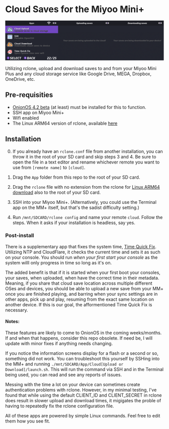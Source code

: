 # Cloud Saves for the Miyoo Mini+

![Main Apps UI](https://github.com/hotcereal/files/blob/main/Unknown-3.png?raw=true)

Utilizing rclone, upload and download saves to and from your Miyoo Mini Plus and any cloud storage service like Google Drive, MEGA, Dropbox, OneDrive, etc.

## Pre-requisities
- [OnionOS 4.2 beta](https://github.com/OnionUI/Onion/releases/tag/dev-v4.2.0-beta) (at least) must be installed for this to function.
- SSH app on Miyoo Mini+
- Wifi enabled
- The Linux ARM64 version of rclone, available [here](https://downloads.rclone.org/v1.66.0/rclone-v1.66.0-linux-arm64.zip)

## Installation

0. If you already have an `rclone.conf` file from another installation, you can throw it in the root of your SD card and skip steps 3 and 4. Be sure to open the file in a text editor and rename whichever remote you want to use from `[remote name]` to `[cloud]`.

1. Drag the `App` folder from this repo to the root of your SD card.
2. Drag the `rclone` file with no extension from the rclone for [Linux ARM64 download](https://downloads.rclone.org/v1.66.0/rclone-v1.66.0-linux-arm64.zip) also to the root of your SD card.
3. SSH into your Miyoo Mini+. (Alternatively, you could use the Terminal app on the MM+ itself, but that's the sadist difficulty setting.)
4. Run `/mnt/SDCARD/rclone config` and name your remote `cloud`. Follow the steps. When it asks if your installation is headless, say yes. 

### Post-install

There is a supplementary app that fixes the system time, [Time Quick Fix](https://github.com/hotcereal/time-quick-fix). Utilizing NTP and CloudFlare, it checks the current time and sets it as such on your console. You should run *when your first start your console* as the system willl only progress in time so long as it's on. 

The added benefit is that if it is started when your first boot your consoles, your saves, when uploaded, when have the correct time in their metadata. Meaning, if you share that cloud save location across multiple different OSes and devices, you should be able to upload a new save from your MM+ once you are finished playing, and barring when your sync settings are in other apps, pick up and play, resuming from the exact same location on another device. If this is our goal, the afformentioned Time Quick Fix is necessary. 

#### Notes:
These features are likely to come to OnionOS in the coming weeks/months. If and when that happens, consider this repo obsolete. If need be, I will update with minor fixes if anything needs changing. 

If you notice the information screens display for a flash or a second or so, something did not work. You can troubleshoot this yourself by SSHing into the MM+ and running `./mnt/SDCARD/App/Cloud[Upload or Download]/launch.sh`. This will run the command via SSH and in the Terminal being used, you can read and see any reports of issues.

Messing with the time a lot on your device can sometimes create authentication problems with rclone. However, in my minimal testing, I've found that while using the default CLIENT_ID and CLIENT_SECRET in rclone does result in slower upload and download times, it migigates the proble of having to repeatedly fix the rclone configuration file. 

All of these apps are powered by simple Linux commands. Feel free to edit them how you see fit. 
